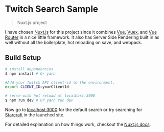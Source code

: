 # Twitch Search Sample

> Nuxt.js project

I have chosen [Nuxt.js](https://nuxtjs.org) for this project since it combines [Vue](https://vuejs.org), [Vuex](https://vuex.vuejs.org), and [Vue Router](https://router.vuejs.org/en/) in a nice little framework. It also has Server Side Rendering built in as well without all the boilerplate, hot reloading on save, and webpack.

## Build Setup

``` bash
# install dependencies
$ npm install # Or yarn

#Add your Twitch API client-id to the environment.
export CLIENT_ID=yourClientId

# serve with hot reload at localhost:3000
$ npm run dev # Or yarn run dev
```

Now go to [localhost:3000](http://localhost:3000) for the default search or try searching for [Starcraft](http://localhost:3000/?query=starcraft) in the launched site.

For detailed explanation on how things work, checkout the [Nuxt.js docs](https://github.com/nuxt/nuxt.js).
